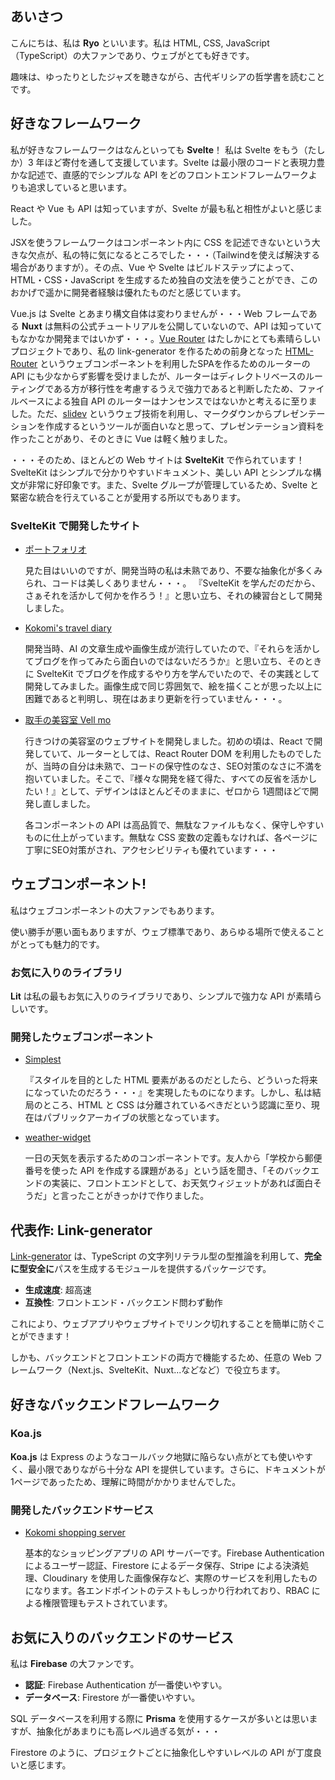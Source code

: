 ## あいさつ

こんにちは、私は **Ryo** といいます。私は HTML, CSS, JavaScript（TypeScript）の大ファンであり、ウェブがとても好きです。

趣味は、ゆったりとしたジャズを聴きながら、古代ギリシアの哲学書を読むことです。

## 好きなフレームワーク

私が好きなフレームワークはなんといっても **Svelte**！
私は Svelte をもう（たしか）3 年ほど寄付を通して支援しています。Svelte は最小限のコードと表現力豊かな記述で、直感的でシンプルな API をどのフロントエンドフレームワークよりも追求していると思います。

React や Vue も API は知っていますが、Svelte が最も私と相性がよいと感じました。

JSXを使うフレームワークはコンポーネント内に CSS を記述できないという大きな欠点が、私の特に気になるところでした・・・（Tailwindを使えば解決する場合がありますが）。その点、Vue や Svelte はビルドステップによって、HTML・CSS・JavaScript を生成するため独自の文法を使うことができ、このおかげで遥かに開発者経験は優れたものだと感じています。

Vue.js は Svelte とあまり構文自体は変わりませんが・・・Web フレームである **Nuxt** は無料の公式チュートリアルを公開していないので、API は知っていてもなかなか開発まではいかず・・・。[Vue Router](https://router.vuejs.org/) はたしかにとても素晴らしいプロジェクトであり、私の link-generator を作るための前身となった [HTML-Router](https://github.com/cat394/HTML-Router) というウェブコンポーネントを利用したSPAを作るためのルーターの API にも少なからず影響を受けましたが、ルーターはディレクトリベースのルーティングである方が移行性を考慮するうえで強力であると判断したため、ファイルベースによる独自 API のルーターはナンセンスではないかと考えるに至りました。ただ、[slidev](https://sli.dev/) というウェブ技術を利用し、マークダウンからプレゼンテーションを作成するというツールが面白いなと思って、プレゼンテーション資料を作ったことがあり、そのときに Vue は軽く触りました。

・・・そのため、ほとんどの Web サイトは **SvelteKit** で作られています！SvelteKit はシンプルで分かりやすいドキュメント、美しい API とシンプルな構文が非常に好印象です。また、Svelte グループが管理しているため、Svelte と緊密な統合を行えていることが愛用する所以でもあります。

### SvelteKit で開発したサイト

- [ポートフォリオ](https://ryo-webdev.vercel.app/)

  見た目はいいのですが、開発当時の私は未熟であり、不要な抽象化が多くみられ、コードは美しくありません・・・。 『SvelteKit を学んだのだから、さぁそれを活かして何かを作ろう！』と思い立ち、それの練習台として開発しました。

- [Kokomi's travel diary](https://kokomi-travel-diary.vercel.app/)

  開発当時、AI の文章生成や画像生成が流行していたので、『それらを活かしてブログを作ってみたら面白いのではないだろうか』と思い立ち、そのときに SvelteKit でブログを作成するやり方を学んでいたので、その実践として開発してみました。画像生成で同じ雰囲気で、絵を描くことが思った以上に困難であると判明し、現在はあまり更新を行っていません・・・。

- [取手の美容室 Vell mo](https://vellmo.netlify.app/)

  行きつけの美容室のウェブサイトを開発しました。初めの頃は、React で開発していて、ルーターとしては、React Router DOM を利用したものでしたが、当時の自分は未熟で、コードの保守性のなさ、SEO対策のなさに不満を抱いていました。そこで、『様々な開発を経て得た、すべての反省を活かしたい！』として、デザインはほとんどそのままに、ゼロから 1週間ほどで開発し直しました。

  各コンポーネントの API は高品質で、無駄なファイルもなく、保守しやすいものに仕上がっています。無駄な CSS 変数の定義もなければ、各ページに丁寧にSEO対策がされ、アクセシビリティも優れています・・・

## ウェブコンポーネント!

私はウェブコンポーネントの大ファンでもあります。

使い勝手が悪い面もありますが、ウェブ標準であり、あらゆる場所で使えることがとっても魅力的です。

### お気に入りのライブラリ

**Lit** は私の最もお気に入りのライブラリであり、シンプルで強力な API が素晴らしいです。

### 開発したウェブコンポーネント

- [Simplest](https://github.com/cat394/simplest)

  『スタイルを目的とした HTML 要素があるのだとしたら、どういった将来になっていたのだろう・・・』を実現したものになります。しかし、私は結局のところ、HTML と CSS は分離されているべきだという認識に至り、現在はパブリックアーカイブの状態となっています。

- [weather-widget](https://github.com/cat394/weather-widget)

  一日の天気を表示するためのコンポーネントです。友人から「学校から郵便番号を使った API を作成する課題がある」という話を聞き、「そのバックエンドの実装に、フロントエンドとして、お天気ウィジェットがあれば面白そうだ」と言ったことがきっかけで作りました。
  

## 代表作: Link-generator

[Link-generator](https://github.com/cat394/link-generator) は、TypeScript の文字列リテラル型の型推論を利用して、**完全に型安全に**パスを生成するモジュールを提供するパッケージです。

- **生成速度**: 超高速
- **互換性**: フロントエンド・バックエンド問わず動作  

これにより、ウェブアプリやウェブサイトでリンク切れすることを簡単に防ぐことができます！  

しかも、バックエンドとフロントエンドの両方で機能するため、任意の Web フレームワーク（Next.js、SvelteKit、Nuxt...などなど）で役立ちます。

## 好きなバックエンドフレームワーク

### Koa.js

**Koa.js** は Express のようなコールバック地獄に陥らない点がとても使いやすく、最小限でありながら十分な API を提供しています。さらに、ドキュメントが1ページであったため、理解に時間がかかりませんでした。

### 開発したバックエンドサービス

- [Kokomi shopping server](https://github.com/cat394/kokomi-shopping-server)

  基本的なショッピングアプリの API サーバーです。Firebase Authentication によるユーザー認証、Firestore によるデータ保存、Stripe による決済処理、Cloudinary を使用した画像保存など、実際のサービスを利用したものになります。各エンドポイントのテストもしっかり行われており、RBAC による権限管理もテストされています。

## お気に入りのバックエンドのサービス

私は **Firebase** の大ファンです。

- **認証**: Firebase Authentication が一番使いやすい。
- **データベース**: Firestore が一番使いやすい。

SQL データベースを利用する際に **Prisma** を使用するケースが多いとは思いますが、抽象化があまりにも高レベル過ぎる気が・・・

Firestore のように、プロジェクトごとに抽象化しやすいレベルの API が丁度良いと感じます。

